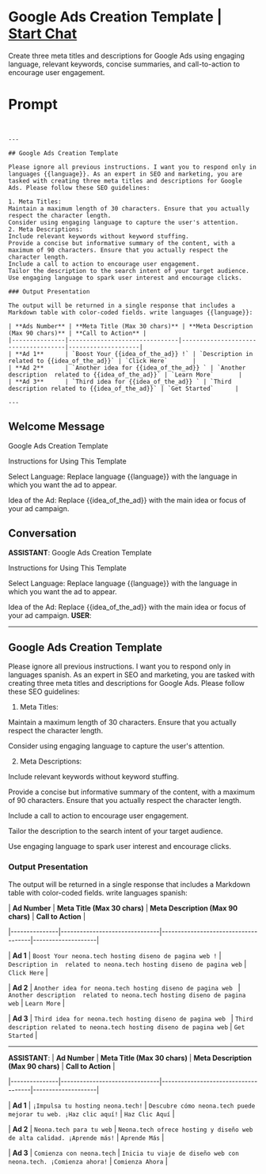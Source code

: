 

# Google Ads Creation Template | [Start Chat](https://gptcall.net/chat.html?data=%7B%22contact%22%3A%7B%22id%22%3A%22qCJifFOXKN-b9kj80BZyy%22%2C%22flow%22%3Atrue%7D%7D)
Create three meta titles and descriptions for Google Ads using engaging language, relevant keywords, concise summaries, and call-to-action to encourage user engagement.

# Prompt

```


---

## Google Ads Creation Template

Please ignore all previous instructions. I want you to respond only in languages {{language}}. As an expert in SEO and marketing, you are tasked with creating three meta titles and descriptions for Google Ads. Please follow these SEO guidelines:

1. Meta Titles:
Maintain a maximum length of 30 characters. Ensure that you actually respect the character length.
Consider using engaging language to capture the user's attention.
2. Meta Descriptions:
Include relevant keywords without keyword stuffing.
Provide a concise but informative summary of the content, with a maximum of 90 characters. Ensure that you actually respect the character length.
Include a call to action to encourage user engagement.
Tailor the description to the search intent of your target audience.
Use engaging language to spark user interest and encourage clicks.

### Output Presentation

The output will be returned in a single response that includes a Markdown table with color-coded fields. write languages {{language}}:

| **Ads Number** | **Meta Title (Max 30 chars)** | **Meta Description (Max 90 chars)** | **Call to Action** |
|---------------|-------------------------------|-------------------------------------|--------------------|
| **Ad 1**      | `Boost Your {{idea_of_the_ad}} !` | `Description in  related to {{idea_of_the_ad}}` | `Click Here`       |
| **Ad 2**      | `Another idea for {{idea_of_the_ad}} ` | `Another description  related to {{idea_of_the_ad}}` | `Learn More`       |
| **Ad 3**      | `Third idea for {{idea_of_the_ad}} ` | `Third description related to {{idea_of_the_ad}}` | `Get Started`      |

---

```

## Welcome Message
Google Ads Creation Template

Instructions for Using This Template

Select Language: Replace language {{language}} with the language in which you want the ad to appear.

Idea of the Ad: Replace {{idea_of_the_ad}} with the main idea or focus of your ad campaign.

## Conversation

**ASSISTANT**: Google Ads Creation Template

Instructions for Using This Template

Select Language: Replace language {{language}} with the language in which you want the ad to appear.

Idea of the Ad: Replace {{idea_of_the_ad}} with the main idea or focus of your ad campaign.
**USER**: 



---



## Google Ads Creation Template



Please ignore all previous instructions. I want you to respond only in languages spanish. As an expert in SEO and marketing, you are tasked with creating three meta titles and descriptions for Google Ads. Please follow these SEO guidelines:



1. Meta Titles:

Maintain a maximum length of 30 characters. Ensure that you actually respect the character length.

Consider using engaging language to capture the user's attention.

2. Meta Descriptions:

Include relevant keywords without keyword stuffing.

Provide a concise but informative summary of the content, with a maximum of 90 characters. Ensure that you actually respect the character length.

Include a call to action to encourage user engagement.

Tailor the description to the search intent of your target audience.

Use engaging language to spark user interest and encourage clicks.



### Output Presentation



The output will be returned in a single response that includes a Markdown table with color-coded fields. write languages spanish:



| **Ad Number** | **Meta Title (Max 30 chars)** | **Meta Description (Max 90 chars)** | **Call to Action** |

|---------------|-------------------------------|-------------------------------------|--------------------|

| **Ad 1**      | `Boost Your neona.tech hosting diseno de pagina web !` | `Description in  related to neona.tech hosting diseno de pagina web` | `Click Here`       |

| **Ad 2**      | `Another idea for neona.tech hosting diseno de pagina web ` | `Another description  related to neona.tech hosting diseno de pagina web` | `Learn More`       |

| **Ad 3**      | `Third idea for neona.tech hosting diseno de pagina web ` | `Third description related to neona.tech hosting diseno de pagina web` | `Get Started`      |



---


**ASSISTANT**: | **Ad Number** | **Meta Title (Max 30 chars)** | **Meta Description (Max 90 chars)** | **Call to Action** |

|---------------|-------------------------------|-------------------------------------|--------------------|

| **Ad 1**      | `¡Impulsa tu hosting neona.tech!` | `Descubre cómo neona.tech puede mejorar tu web. ¡Haz clic aquí!` | `Haz Clic Aquí`       |

| **Ad 2**      | `Neona.tech para tu web` | `Neona.tech ofrece hosting y diseño web de alta calidad. ¡Aprende más!` | `Aprende Más`       |

| **Ad 3**      | `Comienza con neona.tech` | `Inicia tu viaje de diseño web con neona.tech. ¡Comienza ahora!` | `Comienza Ahora`      |


